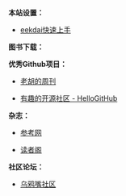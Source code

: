 
**本站设置：**

- [eekdai快速上手](https://blog.meekdai.com/)


**图书下载：**



**优秀Github项目：**

- [老胡的周刊](https://weekly.howie6879.com/)

- [有趣的开源社区 - HelloGitHub](https://hellogithub.com/)


**杂志：**

- [参考网](https://www.fx361.com/)

- [读者阁](https://duzhege.cn/)


**社区论坛：**

- [乌鸦嘴社区](https://wyz.xyz/)




